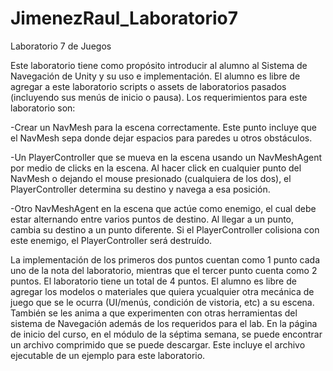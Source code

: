 # JimenezRaul_Laboratorio7
Laboratorio 7 de Juegos



Este laboratorio tiene como propósito introducir al alumno al Sistema de Navegación de Unity y su uso e implementación. El alumno es libre de agregar a este laboratorio scripts o assets de laboratorios pasados (incluyendo sus menús de inicio o pausa). Los requerimientos para este laboratorio son:

  -Crear un NavMesh para la escena correctamente. Este punto incluye que el NavMesh sepa donde dejar espacios para paredes u otros obstáculos.

  -Un PlayerController que se mueva en la escena usando un NavMeshAgent por medio de clicks en la escena. Al hacer click en cualquier punto del NavMesh o dejando el mouse presionado (cualquiera de los dos), el PlayerController determina su destino y navega a esa posición.

  -Otro NavMeshAgent en la escena que actúe como enemigo, el cual debe estar alternando entre varios puntos de destino. Al llegar a un punto, cambia su destino a un punto diferente. Si el PlayerController colisiona con este enemigo, el PlayerController será destruído.


La implementación de los primeros dos puntos cuentan como 1 punto cada uno de la nota del laboratorio, mientras que el tercer punto cuenta como 2 puntos. El laboratorio tiene un total de 4 puntos. El alumno es libre de agregar los modelos o materiales que quiera ycualquier otra mecánica de juego que se le ocurra (UI/menús, condición de vistoria, etc) a su escena. También se les anima a que experimenten con otras herramientas del sistema de Navegación además de los requeridos para el lab. En la página de inicio del curso, en el módulo de la séptima semana, se puede encontrar un archivo comprimido que se puede descargar. Este incluye el archivo ejecutable de un ejemplo para este laboratorio.

